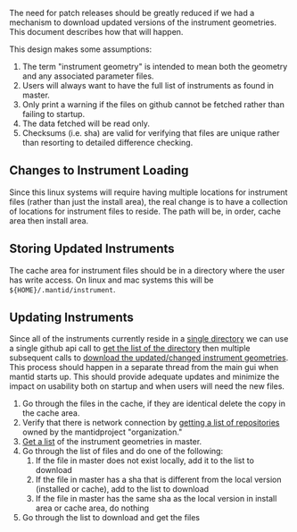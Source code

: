The need for patch releases should be greatly reduced if we had a mechanism to download updated versions of the 
instrument geometries. This document describes how that will happen.

This design makes some assumptions:
 1. The term "instrument geometry" is intended to mean both the geometry and any associated parameter files.
 2. Users will always want to have the full list of instruments as found in master.
 3. Only print a warning if the files on github cannot be fetched rather than failing to startup.
 3. The data fetched will be read only.
 4. Checksums (i.e. sha) are valid for verifying that files are unique rather than resorting to detailed difference checking.

Changes to Instrument Loading
-----------------------------
Since this linux systems will require having multiple locations for instrument files (rather than just the install area), the real change is to have a collection of locations for instrument files to reside. The path will be, in order, cache area then install area. 

Storing Updated Instruments
---------------------------
The cache area for instrument files should be in a directory where the user has write access. On linux and mac systems this will be `${HOME}/.mantid/instrument`.

Updating Instruments
--------------------
Since all of the instruments currently reside in a [single directory](https://github.com/mantidproject/mantid/tree/master/Code/Mantid/instrument) we can use a single github api call to [get the list of the directory](https://developer.github.com/v3/git/trees/) then multiple subsequent calls to [download the updated/changed instrument geometries](https://developer.github.com/v3/git/blobs/). This process should happen in a separate thread from the main gui when mantid starts up. This should provide adequate updates and minimize the impact on usability both on startup and when users will need the new files.
 1. Go through the files in the cache, if they are identical delete the copy in the cache area.
 2. Verify that there is network connection by [getting a list of repositories](https://developer.github.com/v3/repos/#list-organization-repositories) owned by the mantidproject "organization."
 3. [Get a list](https://developer.github.com/v3/repos/contents/#get-contents) of the instrument geometries in master.
 4. Go through the list of files and do one of the following:
    1. If the file in master does not exist locally, add it to the list to download
    2. If the file in master has a sha that is different from the local version (installed or cache), add to the list to download
    3. If the file in master has the same sha as the local version in install area or cache area, do nothing
 5. Go through the list to download and get the files

